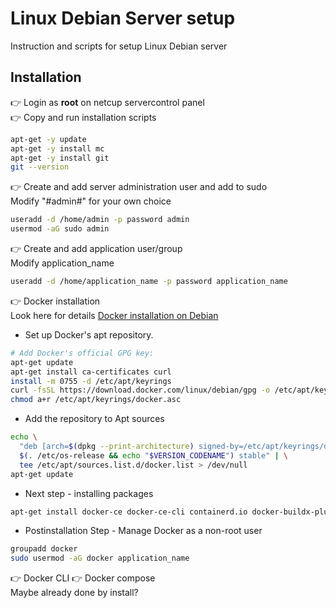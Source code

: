 # **Linux Debian Server setup**
Instruction and scripts for setup Linux Debian server 
## Installation 
👉 Login as **root** on netcup servercontrol panel<br>
👉 Copy and run installation scripts
```sh
apt-get -y update
apt-get -y install mc
apt-get -y install git
git --version
```
👉 Create and add server administration user and add to sudo<br>
Modify "#admin#" for your own choice 
```sh
useradd -d /home/admin -p password admin
usermod -aG sudo admin
```
👉 Create and add application user/group<br>
Modify application_name
```sh
useradd -d /home/application_name -p password application_name
```
👉 Docker installation<br>
Look here for details 
[Docker installation on Debian](https://docs.docker.com/engine/install/debian/)<br>
- Set up Docker's apt repository.
```sh
# Add Docker's official GPG key:
apt-get update
apt-get install ca-certificates curl
install -m 0755 -d /etc/apt/keyrings
curl -fsSL https://download.docker.com/linux/debian/gpg -o /etc/apt/keyrings/docker.asc
chmod a+r /etc/apt/keyrings/docker.asc
```
- Add the repository to Apt sources 

```sh
echo \
  "deb [arch=$(dpkg --print-architecture) signed-by=/etc/apt/keyrings/docker.asc] https://download.docker.com/linux/debian \
  $(. /etc/os-release && echo "$VERSION_CODENAME") stable" | \
  tee /etc/apt/sources.list.d/docker.list > /dev/null
apt-get update
```
- Next step - installing packages
```sh
apt-get install docker-ce docker-ce-cli containerd.io docker-buildx-plugin docker-compose-plugin```
```
- Postinstallation Step - Manage Docker as a non-root user
```sh
groupadd docker
sudo usermod -aG docker application_name
```

👉 Docker CLI 👉 Docker compose<br>
Maybe already done by install?
